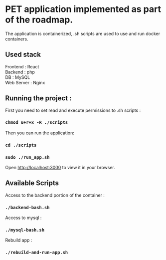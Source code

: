 # PET application implemented as part of the roadmap.

The application is containerized, .sh scripts are used to use and run docker containers.

## Used stack
Frontend : React \
Backend : php \
DB : MySQL \
Web Server : Nginx

## Running the project : 

First you need to set read and execute permissions to .sh scripts : 

### `chmod u+r+x -R ./scripts`

Then you can run the application: 

### `cd ./scripts`
### `sudo ./run_app.sh`

Open [http://localhost:3000](http://localhost:3000) to view it in your browser.


## Available Scripts

Access to the backend portion of the container : 
### `./backend-bash.sh`

Access to mysql :
### `./mysql-bash.sh`

Rebuild app :
### `./rebuild-and-run-app.sh`



